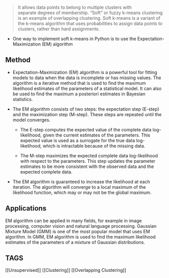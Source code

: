 > It allows data points to belong to multiple clusters with separate degrees of membership. “Soft” or fuzzy k-means clustering is an example of overlapping clustering. Soft k-means is a variant of the k-means algorithm that uses probabilities to assign data points to clusters, rather than hard assignments. 

- One way to implement soft k-means in Python is to use the Expectation-Maximization (EM) algorithm

## Method

- Expectation-Maximization (EM) algorithm is a powerful tool for fitting models to data when the data is incomplete or has missing values. The algorithm is a iterative method that is used to find the maximum likelihood estimates of the parameters of a statistical model. It can also be used to find the maximum a posteriori estimates in Bayesian statistics.

- The EM algorithm consists of two steps: the expectation step (E-step) and the maximization step (M-step). These steps are repeated until the model converges.

	- The E-step computes the expected value of the complete data log-likelihood, given the current estimates of the parameters. This expected value is used as a surrogate for the true data log-likelihood, which is intractable because of the missing data.

	- The M-step maximizes the expected complete data log-likelihood with respect to the parameters. This step updates the parameter estimates to be more consistent with the observed data and the expected complete data.

- The EM algorithm is guaranteed to increase the likelihood at each iteration. The algorithm will converge to a local maximum of the likelihood function, which may or may not be the global maximum.

## Applications

EM algorithm can be applied in many fields, for example in image processing, computer vision and natural language processing. Gaussian Mixture Model (GMM) is one of the most popular model that uses EM algorithm. In GMM, EM algorithm is used to find the maximum likelihood estimates of the parameters of a mixture of Gaussian distributions.

## TAGS
[[Unsupervised]] [[Clustering]] [[Overlapping Clustering]]